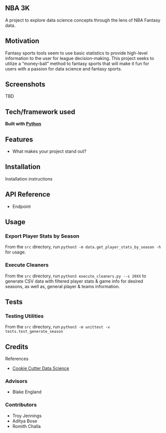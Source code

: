 ## NBA 3K
A project to explore data science concepts through the lens of NBA Fantasy data.

## Motivation
Fantasy sports tools seem to use basic statistics to provide high-level information to the user for league decision-making. This project seeks to utilize a “money-ball” method to fantasy sports that will make it fun for users with a passion for data science and fantasy sports.
 
## Screenshots
TBD

## Tech/framework used
<b>Built with [Python](https://www.python.org/)</b>

## Features
* What makes your project stand out?

## Installation
Installation instructions

## API Reference
* Endpoint

## Usage
### Export Player Stats by Season
From the `src` directory, run `python3 -m data.get_player_stats_by_season -h` for usage.
### Execute Cleaners
From the `src` directory, run `python3 execute_cleaners.py --s 20XX` to generate CSV data with filtered player stats & game info for desired seasons, as well as, general player & teams information. 


## Tests
### Testing Utilities
From the `src` directory, run `python3 -m unittest -v tests.test_generate_season`


## Credits
References
* [Cookie Cutter Data Science](https://drivendata.github.io/cookiecutter-data-science/)

### Advisors
* Blake England

### Contributors
* Troy Jennings 
* Aditya Bose
* Romith Challa
